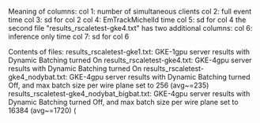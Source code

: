 Meaning of columns:
col 1: number of simultaneous clients
col 2: full event time
col 3: sd for col 2
col 4: EmTrackMichelId time
col 5: sd for col 4
the second file "results_rscaletest-gke4.txt" has two additional columns:
col 6: inference only time
col 7: sd for col 6

Contents of files:
results_rscaletest-gke1.txt: GKE-1gpu server results with Dynamic Batching turned On
results_rscaletest-gke4.txt: GKE-4gpu server results with Dynamic Batching turned On
results_rscaletest-gke4_nodybat.txt: GKE-4gpu server results with Dynamic Batching turned Off, and max batch size per wire plane set to 256 (avg~=235)
results_rscaletest-gke4_nodybat_bigbat.txt: GKE-4gpu server results with Dynamic Batching turned Off, and max batch size per wire plane set to 16384 (avg~=1720) (
